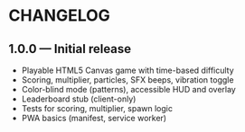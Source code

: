 # CHANGELOG

## 1.0.0 — Initial release
- Playable HTML5 Canvas game with time-based difficulty
- Scoring, multiplier, particles, SFX beeps, vibration toggle
- Color-blind mode (patterns), accessible HUD and overlay
- Leaderboard stub (client-only)
- Tests for scoring, multiplier, spawn logic
- PWA basics (manifest, service worker)
